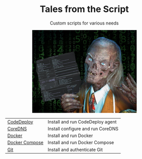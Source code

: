 <div align="center">

# **Tales from the Script**

Custom scripts for various needs

<img
    width="333px"
    src="tales-from-the-script.jpg"
    alt="Tales from the Script"
  />

  <table>
    <tbody>
      <tr>
        <td valign="top">
          <a
            href="https://github.com/chiefmikey/tales-from-the-script/tree/main/codedeploy"
            >CodeDeploy
          </a>
        </td>
        <td valign="top">Install and run CodeDeploy agent</td>
      </tr>
      <tr>
        <td valign="top">
          <a
            href="https://github.com/chiefmikey/tales-from-the-script/tree/main/coredns"
            >CoreDNS</a
          >
        </td>
        <td valign="top">Install configure and run CoreDNS</td>
      </tr>
      <tr>
        <td valign="top">
          <a
            href="https://github.com/chiefmikey/tales-from-the-script/tree/main/docker"
            >Docker</a
          >
        </td>
        <td valign="top">Install and run Docker</td>
      </tr>
      <tr>
        <td valign="top">
          <a
            href="https://github.com/chiefmikey/tales-from-the-script/tree/main/docker"
            >Docker Compose</a
          >
        </td>
        <td valign="top">Install and run Docker Compose</td>
      </tr>
      <tr>
        <td valign="top">
          <a
            href="https://github.com/chiefmikey/tales-from-the-script/tree/main/git"
            >Git</a
          >
        </td>
        <td valign="top">Install and authenticate Git</td>
      </tr>
    </tbody>
  </table>
</div>
